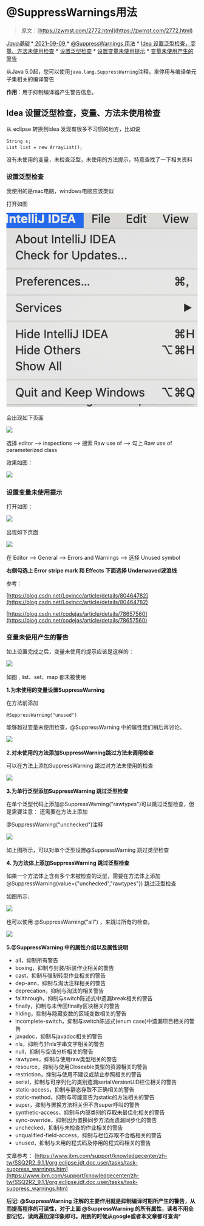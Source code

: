 <!--yml
category: 未分类
date: 0001-01-01 00:00:00
--->

# @SuppressWarnings用法

> 原文：[https://zwmst.com/2772.html](https://zwmst.com/2772.html)

   [ *Java基础* ](https://zwmst.com/java%e5%9f%ba%e7%a1%80)*[ <time datetime="2021-09-09T09:12:39+08:00"> 2021-09-09 </time> ](https://zwmst.com/2772.html)  *   [@SuppressWarnings 用法](#suppresswarnings-用法)
    *   [Idea 设置泛型检查，变量、方法未使用检查](#idea-设置泛型检查变量方法未使用检查)
        *   [设置泛型检查](#设置泛型检查)
        *   [设置变量未使用提示](#设置变量未使用提示)
        *   [变量未使用产生的警告](#变量未使用产生的警告)

从Java 5.0起，您可以使用`java.lang.SuppressWarning`注释，来停用与编译单元子集相关的编译警告

**作用**：用于抑制编译器产生警告信息。

## Idea 设置泛型检查，变量、方法未使用检查

从 eclipse 转换到idea 发现有很多不习惯的地方，比如说

```
String s;
List list = new ArrayList();
```

没有未使用的变量，未检查泛型，未使用的方法提示，特意查找了一下相关资料

### 设置泛型检查

我使用的是mac电脑，windows电脑应该类似

打开如图

![](img/e49634cdad17038e6e1d933cfa26fd4e.png)

会出现如下页面

![](img/26e3956bdffefd4ee8f9d4c7805cb248.png)

选择 editor —> inspections —> 搜索 Raw use of —> 勾上 Raw use of parameterized class

效果如图：

![](img/fcc6a9eca844ff35cc307f662d7a624c.png)

### 设置变量未使用提示

打开如图：

![](img/2539d1813f17ac179a2c1a91cffbc7a6.png)

出现如下页面

![](img/a8ea20308bbf7139e4ad84229b10fb57.png)

在 Editor —> General —> Errors and Warnings —> 选择 Unused symbol

**右侧勾选上 Error stripe mark 和 Effects 下面选择 Underwaved波浪线**

参考：

[https://blog.csdn.net/Lovincc/article/details/80464782](https://blog.csdn.net/Lovincc/article/details/80464782)

[https://blog.csdn.net/codejas/article/details/78657560](https://blog.csdn.net/codejas/article/details/78657560)

### 变量未使用产生的警告

如上设置完成之后，变量未使用的提示应该是这样的：

![](img/4a7c0515353e5a4066ead91e35a3b3cb.png)

如图 , list、set、map 都未被使用

**1.为未使用的变量设置SuppressWarning**

在方法前添加

```
@SuppressWarning("unused")
```

能够越过变量未使用检查，@SuppressWarning 中的属性我们稍后再讨论。

![](img/fb75e50ca8410b7492071f67a606a8c0.png)

**2.对未使用的方法添加SuppressWarning跳过方法未调用检查**

可以在方法上添加SuppressWarning 跳过对方法未使用的检查

![](img/0abb1915a84f360641bc86e634247f13.png)

**3.为单行泛型添加SuppressWarning 跳过泛型检查**

在单个泛型代码上添加@SuppressWarning("rawtypes")可以跳过泛型检查，但是需要注意： 还需要在方法上添加

@SuppressWarning("unchecked")注释

![](img/56c527e105ef28f93db9455340681827.png)

如上图所示，可以对单个泛型设置@SuppressWarning 跳过类型检查

**4\. 为方法体上添加SuppressWarning 跳过泛型检查**

如果一个方法体上含有多个未被检查的泛型，需要在方法体上添加@SuppressWarning(value={"unchecked","rawtypes"}) 跳过泛型检查

如图所示:

![](img/91cb6defbd3ea9e1436d5020479e9eb5.png)

也可以使用 @SuppressWarning("all") ，来跳过所有的检查。

![](img/428aa5be24f970b30ae38b6b12a1088f.png)

**5.@SuppressWarning 中的属性介绍以及属性说明**

*   all，抑制所有警告
*   boxing，抑制与封装/拆装作业相关的警告
*   cast，抑制与强制转型作业相关的警告
*   dep-ann，抑制与淘汰注释相关的警告
*   deprecation，抑制与淘汰的相关警告
*   fallthrough，抑制与switch陈述式中遗漏break相关的警告
*   finally，抑制与未传回finally区块相关的警告
*   hiding，抑制与隐藏变数的区域变数相关的警告
*   incomplete-switch，抑制与switch陈述式(enum case)中遗漏项目相关的警告
*   javadoc，抑制与javadoc相关的警告
*   nls，抑制与非nls字串文字相关的警告
*   null，抑制与空值分析相关的警告
*   rawtypes，抑制与使用raw类型相关的警告
*   resource，抑制与使用Closeable类型的资源相关的警告
*   restriction，抑制与使用不建议或禁止参照相关的警告
*   serial，抑制与可序列化的类别遗漏serialVersionUID栏位相关的警告
*   static-access，抑制与静态存取不正确相关的警告
*   static-method，抑制与可能宣告为static的方法相关的警告
*   super，抑制与置换方法相关但不含super呼叫的警告
*   synthetic-access，抑制与内部类别的存取未最佳化相关的警告
*   sync-override，抑制因为置换同步方法而遗漏同步化的警告
*   unchecked，抑制与未检查的作业相关的警告
*   unqualified-field-access，抑制与栏位存取不合格相关的警告
*   unused，抑制与未用的程式码及停用的程式码相关的警告

文章参考： [https://www.ibm.com/support/knowledgecenter/zh-tw/SSQ2R2_9.1.1/org.eclipse.jdt.doc.user/tasks/task-suppress_warnings.htm](https://www.ibm.com/support/knowledgecenter/zh-tw/SSQ2R2_9.1.1/org.eclipse.jdt.doc.user/tasks/task-suppress_warnings.htm)

**后记: @SuppressWarning 注解的主要作用就是抑制编译时期所产生的警告，从而提高程序的可读性，对于上面 @SuppressWarning 的所有属性，读者不用全部记忆，读两遍加深印象即可。用到的时候从google或者本文章都可查询***